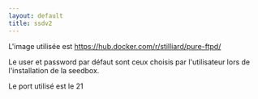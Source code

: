 ```yaml
---
layout: default
title: ssdv2
---
```

L'image utilisée est https://hub.docker.com/r/stilliard/pure-ftpd/

Le user et password par défaut sont ceux choisis par l'utilisateur lors de l'installation de la seedbox.

Le port utilisé est le 21